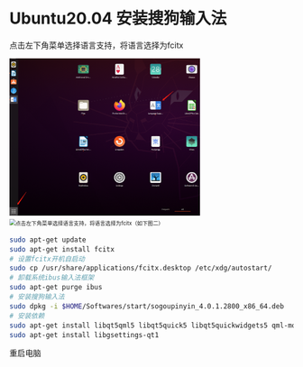 # Ubuntu20.04 安装搜狗输入法

点击左下角菜单选择语言支持，将语言选择为fcitx

<img src="Ubuntu20.04%20%E5%AE%89%E8%A3%85%E6%90%9C%E7%8B%97%E8%BE%93%E5%85%A5%E6%B3%95.assets/imageurl=%252F_next%252Fstatic%252Fmedia%252Fhelp7.d6d18871.png&w=3840&q=75" alt="点击左下角菜单选择语言支持，将语言选择为fcitx（如下图二）" style="zoom: 33%;" />

<img src="https://shurufa.sogou.com/_next/image?url=%2F_next%2Fstatic%2Fmedia%2Fhelp8.7e2ac26c.png&w=1080&q=75" alt="点击左下角菜单选择语言支持，将语言选择为fcitx（如下图二）" style="zoom: 67%;" />

```bash
sudo apt-get update
sudo apt-get install fcitx
# 设置fcitx开机自启动
sudo cp /usr/share/applications/fcitx.desktop /etc/xdg/autostart/
# 卸载系统ibus输入法框架
sudo apt-get purge ibus
# 安装搜狗输入法
sudo dpkg -i $HOME/Softwares/start/sogoupinyin_4.0.1.2800_x86_64.deb
# 安装依赖
sudo apt-get install libqt5qml5 libqt5quick5 libqt5quickwidgets5 qml-module-qtquick2
sudo apt-get install libgsettings-qt1
```

重启电脑